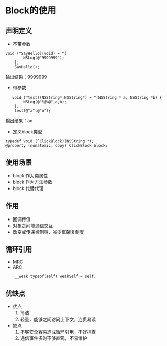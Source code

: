 # Block的使用
## 声明定义
+ 不带参数

~~~
void (^SayHello)(void) = ^{
        NSLog(@"9999999");
    };
    SayHello();
~~~
输出结果：9999999

+ 带参数

~~~
   void (^test)(NSString*,NSString*) = ^(NSString * a, NSString *b) {
        NSLog(@"%@%@",a,b);
    };
    test(@"a",@"n");
~~~
输出结果：an

+ 定义block类型

~~~
typedef void (^ClickBlock)(NSString *);
@property (nonatomic, copy) ClickBlock block;
~~~

## 使用场景
+ block 作为类属性
+ block 作为方法参数
+ block 代替代理

## 作用
+ 回调传值
+ 对象之间能通信交互
+ 改变或传递控制链，减少框架复制度

## 循环引用
+ MRC 
+ ARC

~~~
    __weak typeof(self) weakSelf = self;
~~~

## 优缺点
+ 优点
	1. 简洁
	2. 轻量，能够之间访问上下文，连贯易读
+ 缺点
   1. 不够安全容易造成循环引用，不好排查
   2. 通信事件多时不够直观，不易维护
